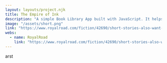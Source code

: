 ```yaml
---
layout: layouts/project.njk
title: The Empire of Ink
description: "A simple Book Library App built with JavaScript. It helps readers have a good list of books they are eiter currently reading or have finished reading."
image: "/assets/short.png"
link: "https://www.royalroad.com/fiction/42690/short-stories-also-want-love"
webs:
  - name: RoyalRoad
    link: "https://www.royalroad.com/fiction/42690/short-stories-also-want-love"
---
```


arst
